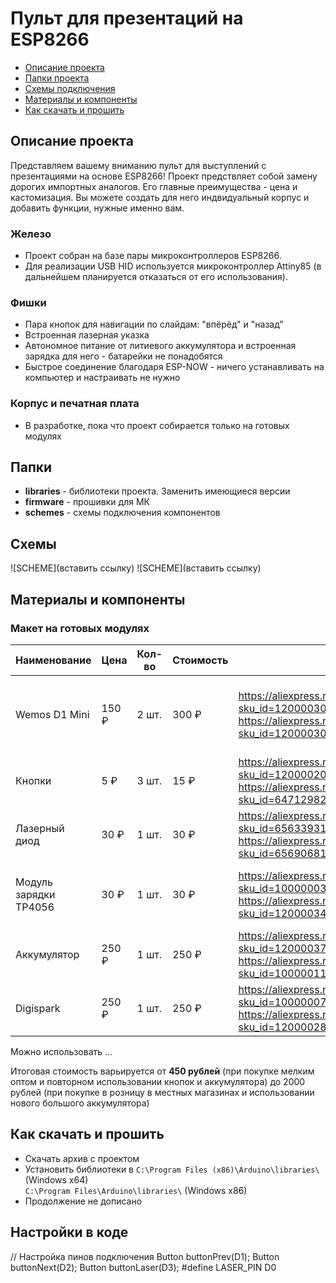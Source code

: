 # Пульт для презентаций на ESP8266

* [Описание проекта](#chapter-0)
* [Папки проекта](#chapter-1)
* [Схемы подключения](#chapter-2)
* [Материалы и компоненты](#chapter-3)
* [Как скачать и прошить](#chapter-4)

<a id="chapter-0"></a>
## Описание проекта
Представляем вашему вниманию пульт для выступлений с презентациями на основе ESP8266! Проект предствляет собой замену дорогих импортных аналогов. Его главные преимущества - цена и кастомизация. Вы можете создать для него индвидуальный корпус и добавить функции, нужные именно вам.

### Железо
- Проект собран на базе пары микроконтроллеров ESP8266.
- Для реализации USB HID используется микроконтроллер Attiny85 (в дальнейшем планируется отказаться от его использования).

### Фишки
- Пара кнопок для навигации по слайдам: "впёрёд" и "назад"
- Встроенная лазерная указка
- Автономное питание от литиевого аккумулятора и встроенная зарядка для него - батарейки не понадобятся
- Быстрое соединение благодаря ESP-NOW - ничего устанавливать на компьютер и настраивать не нужно

### Корпус и печатная плата
- В разработке, пока что проект собирается только на готовых модулях

<a id="chapter-1"></a>
## Папки
- **libraries** - библиотеки проекта. Заменить имеющиеся версии
- **firmware** - прошивки для МК
- **schemes** - схемы подключения компонентов

<a id="chapter-2"></a>
## Схемы
![SCHEME](вставить ссылку)
![SCHEME](вставить ссылку)

<a id="chapter-3"></a>
## Материалы и компоненты
### Макет на готовых модулях
| Наименование          | Цена  | Кол-во | Стоимость | Ссылка                                                                                                                                                                                                                                                        | Комментарий                                                      |
|-----------------------|-------|--------|-----------|---------------------------------------------------------------------------------------------------------------------------------------------------------------------------------------------------------------------------------------------------------------|------------------------------------------------------------------|
| Wemos D1 Mini         | 150 ₽ | 2 шт.  | 300 ₽     | https://aliexpress.ru/item/1005004691735010.html?sku_id=12000030118892637&spm=.search_results.2.b5fe6debne6nar https://aliexpress.ru/item/1005001621784437.html?sku_id=12000030876907542&spm=.search_results.0.b5fe6debne6nar                                 | Можно использовать любые другие отладочные платы на базе ESP8266 |
| Кнопки                | 5 ₽   | 3 шт.  | 15 ₽      | https://aliexpress.ru/item/1005002483504604.html?sku_id=12000020816258869&spm=a2g2w.productlist.search_results.0.295d5690FECFoV https://aliexpress.ru/item/32815841388.html?sku_id=64712982838&spm=a2g2w.productlist.search_results.0.5ebf17d7lz9Jjz          | Подойдут абсолютно любые                                         |
| Лазерный диод         | 30 ₽  | 1 шт.  | 30 ₽      | https://aliexpress.ru/item/32436757591.html?sku_id=65633931684&spm=a2g2w.productlist.search_results.2.372f151e5sMS8q https://aliexpress.ru/item/590519565.html?sku_id=65690681743&spm=a2g2w.productlist.search_results.0.372f151e5sMS8q                       | 5 В, 5 мВт, 650 нм                                               |
| Модуль зарядки TP4056 | 30 ₽  | 1 шт.  | 30 ₽      | https://aliexpress.ru/item/32467578996.html?sku_id=10000003716909975&spm=a2g2w.productlist.search_results.0.3c313100BdBFoH https://aliexpress.ru/item/1005005741783050.html?sku_id=12000034179251543&spm=a2g2w.productlist.search_results.2.5f2666cfGdj9Ts    | Необходимо выбирать со встроенной схемой защиты                  |
| Аккумулятор           | 250 ₽ | 1 шт.  | 250 ₽     | https://aliexpress.ru/item/1005005684424738.html?sku_id=12000037283578784&spm=a2g2w.productlist.search_results.3.b37f312dNCFooa https://aliexpress.ru/item/4000939330410.html?sku_id=10000011329005536&spm=a2g2w.productlist.search_results.10.38178760eEMGWR | Можно использовать аккумуляторы из одноразок                     |
| Digispark             | 250 ₽ | 1 шт.  | 250 ₽     | https://aliexpress.ru/item/32807895683.html?sku_id=10000007831801690&spm=a2g2w.productlist.search_results.0.57674f500AUV34 https://aliexpress.ru/item/1005004203065658.html?sku_id=12000028365468636&spm=a2g2w.productlist.search_results.3.5d115ba6QB8ZHz    |                                                                  |

Можно использовать ...

Итоговая стоимость варьируется от **450 рублей** (при покупке мелким оптом и повторном использовании кнопок и аккумулятора) до 2000 рублей (при покупке в розницу в местных магазинах и использовании нового большого аккумулятора)

<a id="chapter-4"></a>
## Как скачать и прошить
* Скачать архив с проектом
* Установить библиотеки в 
`C:\Program Files (x86)\Arduino\libraries\` (Windows x64)  
`C:\Program Files\Arduino\libraries\` (Windows x86)
* Продолжение не дописано


## Настройки в коде
// Настройка пинов подключения
Button buttonPrev(D1);
Button buttonNext(D2);
Button buttonLaser(D3);
#define LASER_PIN D0
	
